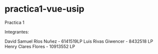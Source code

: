 # practica1-vue-usip
Practica 1

Integrantes:

David Samuel RIos Nuñez - 6141519LP
Luis Rivas Giwencer - 8432518 LP
Henry Clares Flores - 10913552 LP
